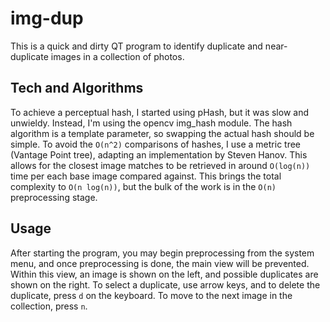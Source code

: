 # img-dup
This is a quick and dirty QT program to identify duplicate and near-duplicate images in a collection of photos.

## Tech and Algorithms
To achieve a perceptual hash, I started using pHash, but it was slow and unwieldy.  Instead, I'm using the opencv img_hash module.  The hash algorithm is a template parameter, so swapping the actual hash should be simple.  To avoid the `O(n^2)` comparisons of hashes, I use a metric tree (Vantage Point tree), adapting an implementation by Steven Hanov.  This allows for the closest image matches to be retrieved in around `O(log(n))` time per each base image compared against.  This brings the total complexity to `O(n log(n))`, but the bulk of the work is in the `O(n)` preprocessing stage.

## Usage
After starting the program, you may begin preprocessing from the system menu, and once preprocessing is done, the main view will be prevented.  Within this view, an image is shown on the left, and possible duplicates are shown on the right.  To select a duplicate, use arrow keys, and to delete the duplicate, press `d` on the keyboard.  To move to the next image in the collection, press `n`.